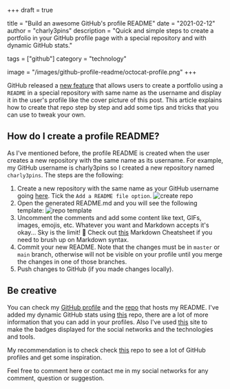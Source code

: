 +++
draft = true

title = "Build an awesome GitHub's profile README"
date = "2021-02-12"
author = "charly3pins"
description = "Quick and simple steps to create a portfolio in your GitHub profile page with a special repository and with dynamic GitHub stats."

tags = ["github"]
category = "technology"

image = "/images/github-profile-readme/octocat-profile.png"
+++

GitHub released a [new feature](https://docs.github.com/en/github/setting-up-and-managing-your-github-profile/managing-your-profile-readme) that allows users to create a portfolio using a `README` in a special repository with same name as the username and display it in the user's profile like the cover picture of this post. This article explains how to create that repo step by step and add some tips and tricks that you can use to tweak your own.

## How do I create a profile README?
As I've mentioned before, the profile README is created when the user creates a new repository with the same name as its username. For example, my GitHub username is charly3pins so I created a new repository named `charly3pins`. The steps are the following:

1. Create a new repository with the same name as your GitHub username going [here](https://github.com/new). Tick the `Add a README file option`.
![create repo](/images/github-profile-readme/new-repo.png)
2. Open the generated README.md and you will see the following template:
![repo template](/images/github-profile-readme/repo-template.png)
3. Uncomment the comments and add some content like text, GIFs, images, emojis, etc. Whatever you want and Markdown accepts it's okay... Sky is the limit! 🚀 Check out [this](https://guides.github.com/pdfs/markdown-cheatsheet-online.pdf) Markdown Cheatsheet if you need to brush up on Markdown syntax.
4. Commit your new README. Note that the changes must be in `master` or `main` branch, otherwise will not be visible on your profile until you merge the changes in one of those branches.
5. Push changes to GitHub (if you made changes locally).

## Be creative

You can check my [GitHub profile](https://github.com/charly3pins) and the [repo](https://github.com/charly3pins/charly3pins) that hosts my README. I've added my dynamic GitHub stats using [this](https://github.com/anuraghazra/github-readme-stats) repo, there are a lot of more information that you can add in your profiles. Also I've used [this](https://shields.io/) site to make the badges displayed for the social networks and the technologies and tools. 

My recommendation is to check check [this](https://github.com/abhisheknaiidu/awesome-github-profile-readme) repo to see a lot of GitHub profiles and get some inspiration.

Feel free to comment here or contact me in my social networks for any comment, question or suggestion.
